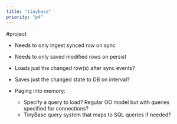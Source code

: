 ```yaml
---
title: "tinybase"
priority: "p4"
---
```


#project

- Needs to only ingest synced row on sync
- Needs to only saved modified rows on persist

- Loads just the changed row(s) after sync events?
- Saves just the changed state to DB on interval?
- Paging into memory:
	- Specify a query to load? Regular OO model but with queries specified for connections?
	- TinyBase query system that maps to SQL queries if needed?